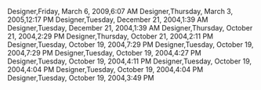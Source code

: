 ﻿Designer,Friday, March 6, 2009,6:07 AMDesigner,Thursday, March 3, 2005,12:17 PMDesigner,Tuesday, December 21, 2004,1:39 AMDesigner,Tuesday, December 21, 2004,1:39 AMDesigner,Thursday, October 21, 2004,2:29 PMDesigner,Thursday, October 21, 2004,2:11 PMDesigner,Tuesday, October 19, 2004,7:29 PMDesigner,Tuesday, October 19, 2004,7:29 PMDesigner,Tuesday, October 19, 2004,4:27 PMDesigner,Tuesday, October 19, 2004,4:11 PMDesigner,Tuesday, October 19, 2004,4:04 PMDesigner,Tuesday, October 19, 2004,4:04 PMDesigner,Tuesday, October 19, 2004,3:49 PM